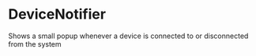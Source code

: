 DeviceNotifier
==============

Shows a small popup whenever a device is connected to or disconnected from the system
